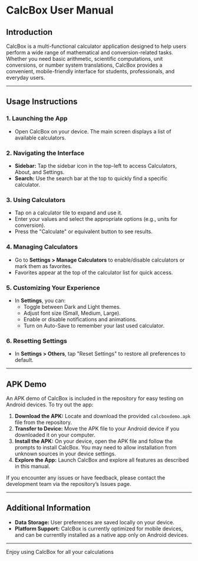# CalcBox User Manual

## Introduction

CalcBox is a multi-functional calculator application designed to help users perform a wide range of mathematical and conversion-related tasks. Whether you need basic arithmetic, scientific computations, unit conversions, or number system translations, CalcBox provides a convenient, mobile-friendly interface for students, professionals, and everyday users.

---

## Usage Instructions

### 1. Launching the App
- Open CalcBox on your device. The main screen displays a list of available calculators.

### 2. Navigating the Interface
- **Sidebar:** Tap the sidebar icon in the top-left to access Calculators, About, and Settings.
- **Search:** Use the search bar at the top to quickly find a specific calculator.

### 3. Using Calculators
- Tap on a calculator tile to expand and use it.
- Enter your values and select the appropriate options (e.g., units for conversion).
- Press the "Calculate" or equivalent button to see results.

### 4. Managing Calculators
- Go to **Settings > Manage Calculators** to enable/disable calculators or mark them as favorites.
- Favorites appear at the top of the calculator list for quick access.

### 5. Customizing Your Experience
- In **Settings**, you can:
  - Toggle between Dark and Light themes.
  - Adjust font size (Small, Medium, Large).
  - Enable or disable notifications and animations.
  - Turn on Auto-Save to remember your last used calculator.

### 6. Resetting Settings
- In **Settings > Others**, tap "Reset Settings" to restore all preferences to default.

---

## APK Demo

An APK demo of CalcBox is included in the repository for easy testing on Android devices. To try out the app:

1. **Download the APK:** Locate and download the provided `calcboxdemo.apk` file from the repository.
2. **Transfer to Device:** Move the APK file to your Android device if you downloaded it on your computer.
3. **Install the APK:** On your device, open the APK file and follow the prompts to install CalcBox. You may need to allow installation from unknown sources in your device settings.
4. **Explore the App:** Launch CalcBox and explore all features as described in this manual.

If you encounter any issues or have feedback, please contact the development team via the repository’s Issues page.

---

## Additional Information

- **Data Storage:** User preferences are saved locally on your device.
- **Platform Support:** CalcBox is currently optimized for mobile devices, and can be currentlly installed as a native app only on Android devices.

---

Enjoy using CalcBox for all your calculations